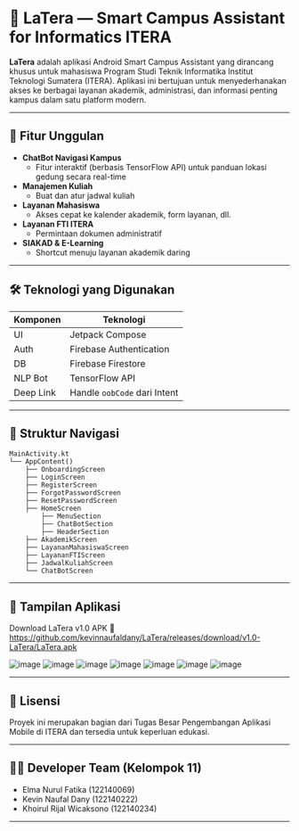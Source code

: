# 📱 LaTera — Smart Campus Assistant for Informatics ITERA

**LaTera** adalah aplikasi Android Smart Campus Assistant yang dirancang khusus untuk mahasiswa Program Studi Teknik Informatika Institut Teknologi Sumatera (ITERA). Aplikasi ini bertujuan untuk menyederhanakan akses ke berbagai layanan akademik, administrasi, dan informasi penting kampus dalam satu platform modern.

---

## 🚀 Fitur Unggulan

- **ChatBot Navigasi Kampus**
  - Fitur interaktif (berbasis TensorFlow API) untuk panduan lokasi gedung secara real-time
- **Manajemen Kuliah**
  - Buat dan atur jadwal kuliah
- **Layanan Mahasiswa**
  - Akses cepat ke kalender akademik, form layanan, dll.
- **Layanan FTI ITERA**
  - Permintaan dokumen administratif
- **SIAKAD & E-Learning**
  - Shortcut menuju layanan akademik daring

---

## 🛠️ Teknologi yang Digunakan

| Komponen | Teknologi             |
|----------|------------------------|
| UI       | Jetpack Compose        |
| Auth     | Firebase Authentication |
| DB       | Firebase Firestore     |
| NLP Bot  | TensorFlow API         |
| Deep Link| Handle `oobCode` dari Intent |

---

## 📂 Struktur Navigasi

```text
MainActivity.kt
└── AppContent()
    ├── OnboardingScreen
    ├── LoginScreen
    ├── RegisterScreen
    ├── ForgotPasswordScreen
    ├── ResetPasswordScreen
    ├── HomeScreen
        ├── MenuSection
        ├── ChatBotSection
        ├── HeaderSection
    ├── AkademikScreen
    ├── LayananMahasiswaScreen
    ├── LayananFTIScreen
    ├── JadwalKuliahScreen
    └── ChatBotScreen
```

---

## 📸 Tampilan Aplikasi
Download LaTera v1.0 APK
🔗 https://github.com/kevinnaufaldany/LaTera/releases/download/v1.0-LaTera/LaTera.apk

![image](https://github.com/user-attachments/assets/058634f6-e6a6-4c2c-9843-919f0bbef032)
![image](https://github.com/user-attachments/assets/1ff393df-d834-4013-9c76-6032bc5c8615)
![image](https://github.com/user-attachments/assets/2a16f8c3-8310-4ebd-8c3e-6ffb5f76c202)
![image](https://github.com/user-attachments/assets/52bdc2b0-5bf3-45ec-9847-40de837a501a)
![image](https://github.com/user-attachments/assets/c897ea41-51bb-4b5f-9fe1-ae8d72bb9321)
![image](https://github.com/user-attachments/assets/a477b548-f77d-4eb4-a90e-600360783471)
![image](https://github.com/user-attachments/assets/5d5693bb-0bcb-4fe6-b01d-6807171364bf)

---

## 📜 Lisensi
Proyek ini merupakan bagian dari Tugas Besar Pengembangan Aplikasi Mobile di ITERA dan tersedia untuk keperluan edukasi.

---

## 👨‍💻 Developer Team (Kelompok 11)

*   Elma Nurul Fatika (122140069)  
*   Kevin Naufal Dany (122140222)  
*   Khoirul Rijal Wicaksono (122140234)  

---
